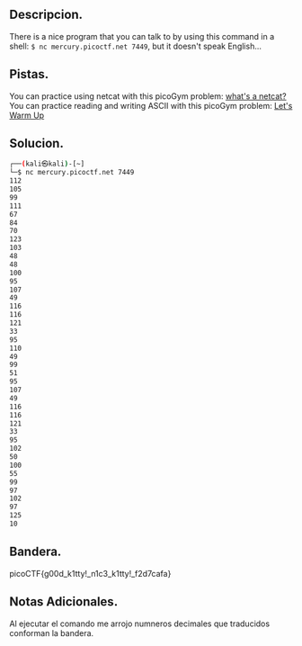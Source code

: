 ## Descripcion.
There is a nice program that you can talk to by using this command in a shell: `$ nc mercury.picoctf.net 7449`, but it doesn't speak English...

## Pistas.
You can practice using netcat with this picoGym problem: [what's a netcat?](https://play.picoctf.org/practice/challenge/34)
You can practice reading and writing ASCII with this picoGym problem: [Let's Warm Up](https://play.picoctf.org/practice/challenge/22)

## Solucion.
``` bash
┌──(kali㉿kali)-[~]
└─$ nc mercury.picoctf.net 7449
112 
105 
99 
111 
67 
84 
70 
123 
103 
48 
48 
100 
95 
107 
49 
116 
116 
121 
33 
95 
110 
49 
99 
51 
95 
107 
49 
116 
116 
121 
33 
95 
102 
50 
100 
55 
99 
97 
102 
97 
125 
10

```

## Bandera.
picoCTF{g00d_k1tty!_n1c3_k1tty!_f2d7cafa}

## Notas Adicionales.
Al ejecutar el comando me arrojo numneros decimales que traducidos conforman la bandera.